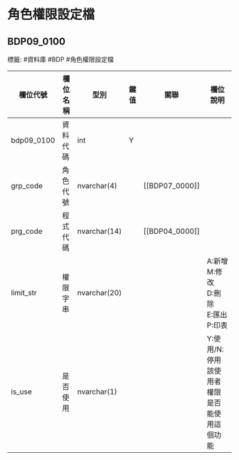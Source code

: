 # 角色權限設定檔
## BDP09_0100 
標籤: #資料庫 #BDP #角色權限設定檔

| 欄位代號        | 欄位名稱 | 型別           | 鍵值          | 關聯                                       | 欄位說明                             |
| ----------- | ---- | ------------ | ----------- | ---------------------------------------- | -------------------------------- |
| bdp09\_0100 | 資料代碼 | int          | Y           |                                          |                                  |
| grp\_code   | 角色代號 | nvarchar(4)  |             | [[BDP07_0000]]                              |                                  |
| prg\_code   | 程式代碼 | nvarchar(14) |			  | [[BDP04_0000]]  |                                          |
| limit\_str  | 權限字串 | nvarchar(20) |             |					| A:新增<br>M:修改<br>D:刪除<br>E:匯出<br>P:印表<br> |
| is\_use     | 是否使用 | nvarchar(1)  |             |                                          | Y:使用/N:停用<br>該使用者權限是否能使用這個功能<br> |